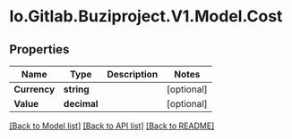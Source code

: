 # Io.Gitlab.Buziproject.V1.Model.Cost

## Properties

Name | Type | Description | Notes
------------ | ------------- | ------------- | -------------
**Currency** | **string** |  | [optional] 
**Value** | **decimal** |  | [optional] 

[[Back to Model list]](../README.md#documentation-for-models) [[Back to API list]](../README.md#documentation-for-api-endpoints) [[Back to README]](../README.md)


